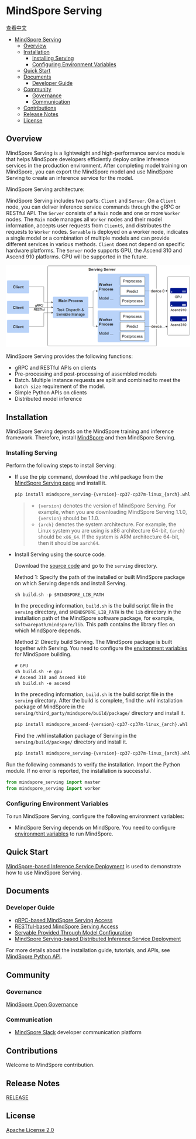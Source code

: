 # MindSpore Serving

[查看中文](./README_CN.md)

<!-- TOC -->

- [MindSpore Serving](#mindspore-serving)
    - [Overview](#overview)
    - [Installation](#installation)
        - [Installing Serving](#installing-serving)
        - [Configuring Environment Variables](#configuring-environment-variables)
    - [Quick Start](#quick-start)
    - [Documents](#documents)
        - [Developer Guide](#developer-guide)
    - [Community](#community)
        - [Governance](#governance)
        - [Communication](#communication)
    - [Contributions](#contributions)
    - [Release Notes](#release-notes)
    - [License](#license)

<!-- /TOC -->

## Overview

MindSpore Serving is a lightweight and high-performance service module that helps MindSpore developers efficiently deploy online inference services in the production environment. After completing model training on MindSpore, you can export the MindSpore model and use MindSpore Serving to create an inference service for the model.  

MindSpore Serving architecture:

MindSpore Serving includes two parts: `Client` and `Server`. On a `Client` node, you can deliver inference service commands through the gRPC or RESTful API. The `Server` consists of a `Main` node and one or more `Worker` nodes. The `Main` node manages all `Worker` nodes and their model information, accepts user requests from `Client`s, and distributes the requests to `Worker` nodes. `Servable` is deployed on a worker node, indicates a single model or a combination of multiple models and can provide different services in various methods. `Client` does not depend on specific hardware platforms. The `Server` node supports GPU, the Ascend 310 and Ascend 910 platforms. CPU will be supported in the future.  

<img src="docs/architecture.png" alt="MindSpore Architecture" width="600"/>

MindSpore Serving provides the following functions:

- gRPC and RESTful APIs on clients
- Pre-processing and post-processing of assembled models
- Batch. Multiple instance requests are split and combined to meet the `batch size` requirement of the model.
- Simple Python APIs on clients
- Distributed model inference

## Installation

MindSpore Serving depends on the MindSpore training and inference framework. Therefore, install [MindSpore](https://gitee.com/mindspore/mindspore/blob/r1.5/README.md#installation) and then MindSpore Serving.

### Installing Serving

Perform the following steps to install Serving:

- If use the pip command, download the .whl package from the [MindSpore Serving page](https://www.mindspore.cn/versions/en) and install it.

    ```python
    pip install mindspore_serving-{version}-cp37-cp37m-linux_{arch}.whl
    ```

    > - `{version}` denotes the version of MindSpore Serving. For example, when you are downloading MindSpore Serving 1.1.0, `{version}` should be 1.1.0.
    > - `{arch}` denotes the system architecture. For example, the Linux system you are using is x86 architecture 64-bit, `{arch}` should be `x86_64`. If the system is ARM architecture 64-bit, then it should be `aarch64`.

- Install Serving using the source code.

    Download the [source code](https://gitee.com/mindspore/serving) and go to the `serving` directory.

    Method 1: Specify the path of the installed or built MindSpore package on which Serving depends and install Serving.

    ```shell
    sh build.sh -p $MINDSPORE_LIB_PATH
    ```

    In the preceding information, `build.sh` is the build script file in the `serving` directory, and `$MINDSPORE_LIB_PATH` is the `lib` directory in the installation path of the MindSpore software package, for example, `softwarepath/mindspore/lib`. This path contains the library files on which MindSpore depends.

    Method 2: Directly build Serving. The MindSpore package is built together with Serving. You need to configure the [environment variables](https://gitee.com/mindspore/docs/blob/r1.5/install/mindspore_ascend_install_source_en.md#configuring-environment-variables) for MindSpore building.

    ```shell
    # GPU
    sh build.sh -e gpu
    # Ascend 310 and Ascend 910
    sh build.sh -e ascend
    ```

    In the preceding information, `build.sh` is the build script file in the `serving` directory. After the build is complete, find the .whl installation package of MindSpore in the `serving/third_party/mindspore/build/package/` directory and install it.

    ```python
    pip install mindspore_ascend-{version}-cp37-cp37m-linux_{arch}.whl
    ```

    Find the .whl installation package of Serving in the `serving/build/package/` directory and install it.

    ```python
    pip install mindspore_serving-{version}-cp37-cp37m-linux_{arch}.whl
    ```

Run the following commands to verify the installation. Import the Python module. If no error is reported, the installation is successful.

```python
from mindspore_serving import master
from mindspore_serving import worker
```

### Configuring Environment Variables

To run MindSpore Serving, configure the following environment variables:

- MindSpore Serving depends on MindSpore. You need to configure [environment variables](https://gitee.com/mindspore/docs/blob/r1.5/install/mindspore_ascend_install_source_en.md#configuring-environment-variables) to run MindSpore.

## Quick Start

[MindSpore-based Inference Service Deployment](https://www.mindspore.cn/serving/docs/en/r1.5/serving_example.html) is used to demonstrate how to use MindSpore Serving.

## Documents

### Developer Guide

- [gRPC-based MindSpore Serving Access](https://www.mindspore.cn/serving/docs/en/r1.5/serving_grpc.html)
- [RESTful-based MindSpore Serving Access](https://www.mindspore.cn/serving/docs/en/r1.5/serving_restful.html)
- [Servable Provided Through Model Configuration](https://www.mindspore.cn/serving/docs/en/r1.5/serving_model.html)
- [MindSpore Serving-based Distributed Inference Service Deployment](https://www.mindspore.cn/serving/docs/en/r1.5/serving_distributed_example.html)

For more details about the installation guide, tutorials, and APIs, see [MindSpore Python API](https://www.mindspore.cn/serving/api/en/r1.5/index.html).

## Community

### Governance

[MindSpore Open Governance](https://gitee.com/mindspore/community/blob/master/governance.md)

### Communication

- [MindSpore Slack](https://join.slack.com/t/mindspore/shared_invite/zt-dgk65rli-3ex4xvS4wHX7UDmsQmfu8w) developer communication platform

## Contributions

Welcome to MindSpore contribution.

## Release Notes

[RELEASE](RELEASE.md)

## License

[Apache License 2.0](LICENSE)
